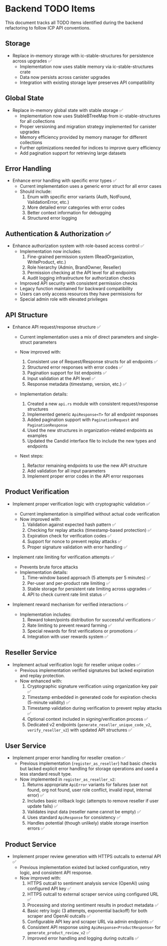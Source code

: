 # Backend TODO Items

This document tracks all TODO items identified during the backend refactoring to follow ICP API conventions.

## Storage

- Replace in-memory storage with ic-stable-structures for persistence across upgrades ✅
  - Implementation now uses stable memory via ic-stable-structures crate
  - Data now persists across canister upgrades
  - Integration with existing storage layer preserves API compatibility

## Global State

- Replace in-memory global state with stable storage ✅
  - Implementation now uses StableBTreeMap from ic-stable-structures for all collections
  - Proper versioning and migration strategy implemented for canister upgrades
  - Memory efficiency provided by memory manager for different collections
  - Further optimizations needed for indices to improve query efficiency
  - Add pagination support for retrieving large datasets

## Error Handling

- Enhance error handling with specific error types ✅
  - Current implementation uses a generic error struct for all error cases
  - Should include:
    1. Enum with specific error variants (Auth, NotFound, ValidationError, etc.)
    2. More detailed error categories with error codes
    3. Better context information for debugging
    4. Structured error logging

## Authentication & Authorization ✅

- Enhance authorization system with role-based access control ✅
  - Implementation now includes:
    1. Fine-grained permission system (ReadOrganization, WriteProduct, etc.)
    2. Role hierarchy (Admin, BrandOwner, Reseller)
    3. Permission checking at the API level for all endpoints
    4. Audit logging infrastructure for authorization checks
  - Improved API security with consistent permission checks
  - Legacy function maintained for backward compatibility
  - Users can only access resources they have permissions for
  - Special admin role with elevated privileges

## API Structure

- Enhance API request/response structure ✅
  - Current implementation uses a mix of direct parameters and single-struct parameters
  - Now improved with:
    1. Consistent use of Request/Response structs for all endpoints ✅
    2. Structured error responses with error codes ✅
    3. Pagination support for list endpoints ✅
    4. Input validation at the API level ✅
    5. Response metadata (timestamp, version, etc.) ✅
    
  - Implementation details:
    1. Created a new `api.rs` module with consistent request/response structures
    2. Implemented generic `ApiResponse<T>` for all endpoint responses
    3. Added pagination support with `PaginationRequest` and `PaginationResponse`
    4. Used the new structures in organization-related endpoints as examples
    5. Updated the Candid interface file to include the new types and endpoints
    
  - Next steps:
    1. Refactor remaining endpoints to use the new API structure
    2. Add validation for all input parameters
    3. Implement proper error codes in the API error responses

## Product Verification

- Implement proper verification logic with cryptographic validation ✅
  - Current implementation is simplified without actual code verification
  - Now improved with:
    1. Validation against expected hash pattern ✅ 
    2. Checking for replay attacks (timestamp-based protection) ✅
    3. Expiration check for verification codes ✅
    4. Support for nonce to prevent replay attacks ✅
    5. Proper signature validation with error handling ✅

- Implement rate limiting for verification attempts ✅
  - Prevents brute force attacks
  - Implementation details:
    1. Time-window based approach (5 attempts per 5 minutes) ✅
    2. Per-user and per-product rate limiting ✅ 
    3. Stable storage for persistent rate limiting across upgrades ✅
    4. API to check current rate limit status ✅

- Implement reward mechanism for verified interactions ✅
  - Implementation includes:
    1. Reward token/points distribution for successful verifications ✅
    2. Rate limiting to prevent reward farming ✅
    3. Special rewards for first verifications or promotions ✅
    4. Integration with user rewards system ✅

## Reseller Service

- Implement actual verification logic for reseller unique codes ✅
  - Previous implementation verified signatures but lacked expiration and replay protection.
  - Now enhanced with:
    1. Cryptographic signature verification using organization key pair ✅
    2. Timestamp embedded in generated code for expiration checks (5-minute validity) ✅
    3. Timestamp validation during verification to prevent replay attacks ✅
    4. Optional context included in signing/verification process ✅
    5. Dedicated v2 endpoints (`generate_reseller_unique_code_v2`, `verify_reseller_v2`) with updated API structures ✅

## User Service

- Implement proper error handling for reseller creation ✅
  - Previous implementation (`register_as_reseller`) had basic checks but lacked explicit error handling for storage operations and used a less standard result type.
  - Now implemented in `register_as_reseller_v2`:
    1. Returns appropriate `ApiError` variants for failures (user not found, org not found, user role conflict, invalid input, internal error) ✅
    2. Includes basic rollback logic (attempts to remove reseller if user update fails) ✅
    3. Validates input data (reseller name cannot be empty) ✅
    4. Uses standard `ApiResponse` for consistency ✅
    5. Handles potential (though unlikely) stable storage insertion errors ✅

## Product Service

- Implement proper review generation with HTTPS outcalls to external API ✅
  - Previous implementation existed but lacked configuration, retry logic, and consistent API response.
  - Now improved with:
    1. HTTPS outcall to sentiment analysis service (OpenAI) using configured API key ✅
    2. HTTPS outcall to external scraper service using configured URL ✅
    3. Processing and storing sentiment results in product metadata ✅
    4. Basic retry logic (3 attempts, exponential backoff) for both scraper and OpenAI outcalls ✅
    5. Configurable API key and scraper URL via admin endpoints ✅
    6. Consistent API response using `ApiResponse<ProductResponse>` for `generate_product_review_v2` ✅
    7. Improved error handling and logging during outcalls ✅